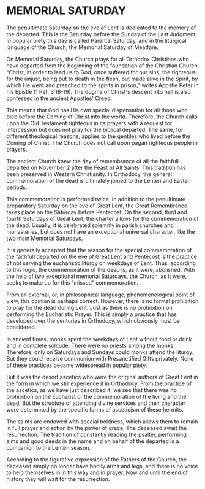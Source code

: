 # MEMORIAL SATURDAY

The penultimate Saturday on the eve of Lent is dedicated to the memory of the departed. This is the Saturday before the Sunday of the Last Judgment. In popular piety this day is called Parental Saturday, and in the liturgical language of the Church, the Memorial Saturday of Meatfare.

On Memorial Saturday, the Church prays for all Orthodox Christians who have departed from the beginning of the foundation of the Christian Church. “Christ, in order to lead us to God, once suffered for our sins, the righteous for the unjust, being put to death in the flesh, but made alive in the Spirit, by which He went and preached to the spirits in prison,” writes Apostle Peter in his Epistle (1 Pet. 3:18-19). The dogma of Christ's descent into hell is also confessed in the ancient Apostles' Creed.

This means that God has His own special dispensation for all those who died before the Coming of Christ into the world. Therefore, the Church calls upon the Old Testament righteous in its prayers with a request for intercession but does not pray for the biblical departed. The same, for different theological reasons, applies to the gentiles who lived before the Coming of Christ. The Church does not call upon pagan righteous people in prayers.

The ancient Church knew the day of remembrance of all the faithfull departed on November 2 after the Feast of All Saints. This tradition has been preserved in Western Christianity. In Orthodoxy, the general commemoration of the dead is ultimately joined to the Lenten and Easter periods.

This commemoration is performed twice. In addition to the penultimate preparatory Saturday on the eve of Great Lent, the Great Remembrance takes place on the Saturday before Pentecost. On the second, third and fourth Saturdays of Great Lent, the charter allows for the commemoration of the dead. Usually, it is celebrated solemnly in parish churches and monasteries, but does not have an exceptional universal character, like the two main Memorial Saturdays.

It is generally accepted that the reason for the special commemoration of the faithfull departed on the eve of Great Lent and Pentecost is the practice of not serving the eucharistic liturgy on weekdays of Lent. Thus, according to this logic, the commemoration of the dead is, as it were, abolished. With the help of two exceptional memorial Saturdays, the Church, as it were, seeks to make up for this “missed” commemoration.

From an external, or, in philosophical language, phenomenological point of view, this opinion is perhaps correct. However, there is no formal prohibition to pray for the dead during Lent. Just as there is no prohibition on performing the Eucharistic Prayer. This is simply a practice that has developed over the centuries in Orthodoxy, which obviously must be considered.

In ancient times, monks spent the weekdays of Lent without food or drink and in complete solitude. There were no priests among the monks. Therefore, only on Saturdays and Sundays could monks attend the liturgy. But they could receive communion with Presanctified Gifts privately. None of these practices became widespread in popular piety.

But it was the desert ascetics who were the original authors of Great Lent in the form in which we still experience it in Orthodoxy. From the practice of the ascetics, as we have just described it, we see that there was no prohibition on the Eucharist or the commemoration of the living and the dead. But the structure of attending divine services and their character were determined by the specific forms of asceticism of these hermits.

The saints are endowed with special boldness, which allows them to remain in full prayer and action by the power of grace. The deceased await the resurrection. The tradition of constantly reading the psalter, performing alms and good deeds in the name and on behalf of the departed is a companion to the Lenten season.

According to the figurative expression of the Fathers of the Church, the deceased simply no longer have bodily arms and legs, and there is no voice to help themselves in in this way and in prayer. Now and until the end of history they will wait for the resurrection.
